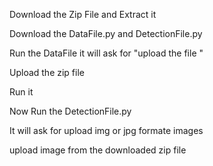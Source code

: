 Download the Zip File and Extract it

Download the DataFile.py and DetectionFile.py


Run the DataFile it will ask for "upload the file "



Upload the zip file 

Run it

Now Run the DetectionFile.py 

It will ask for upload img or jpg formate images

upload image from the downloaded zip file 
